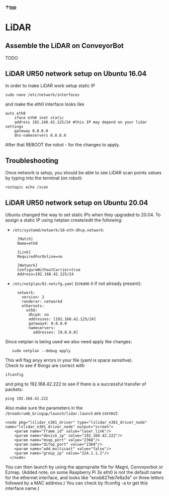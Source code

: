 #### &uarr;[top](https://ubiquityrobotics.github.io/ConveyorBot_learn/)

# LiDAR

## Assemble the LiDAR on ConveyorBot

TODO

## LiDAR UR50 network setup  on Ubuntu 16.04

In order to make LiDAR work setup static IP
	
	sudo nano /etc/network/interfaces

and make the eth0 interface looks like

	auto eth0
		iface eth0 inet static
		address 192.168.42.125/24 #this IP may depend on your lidar settings
		gateway 0.0.0.0
		dns-nameservers 8.8.8.8

After that REBOOT the robot - for the changes to apply.

## Troubleshooting

Once network is setup, you should be able to see LiDAR scan points values by typing into the terminal (on robot):

	rostopic echo /scan

## LiDAR UR50 network setup  on Ubuntu 20.04

Ubuntu changed the way to set static IPs when they upgraded to 20.04. 
To assign a static IP using netplan create/edit the following:

- `/etc/systemd/network/10-eth-dhcp.network`:

		[Match]
		Name=eth0

		[Link]
		RequiredForOnline=no

		[Network]
		ConfigureWithoutCarrier=true
		Address=192.168.42.125/24

- `/etc/netplan/01-netcfg.yaml` (create it if not already present):

		network:
		  version: 2
		  renderer: networkd
		  ethernets:
		    eth0:
		     dhcp4: no
		     addresses: [192.168.42.125/24]
		     gateway4: 0.0.0.0
		     nameservers:
		       addresses: [8.8.8.8]
       
Since netplan is being used we also need apply the changes:
       
       sudo netplan --debug apply
       
This will flag anyy errors in your file (yaml is space sensitive).       
Check to see if things are correct with 

	ifconfig 
       
and ping to 192.168.42.222 to see if there is a successful transfer of packets:

	ping 192.168.42.222



Also make sure the parameters in the `/breadcrumb_bringup/launch/lidar.launch` are correct:

	<node pkg="lslidar_n301_driver" type="lslidar_n301_driver_node" name="lslidar_n301_driver_node" output="screen">
	    <param name="frame_id" value="laser_link"/>
	    <param name="device_ip" value="192.168.42.222"/>
	    <param name="msop_port" value="2368"/>
	    <param name="difop_port" value="2369"/>
	    <param name="add_multicast" value="false"/>
	    <param name="group_ip" value="224.1.1.2"/>
	  </node>

You can then launch by using the appropraite file for Magni, Convoyorbot or Ezmap.
(Added note, on some Raspberry Pi 3s eth0 is not the default name for the ethernet interface, and looks like "enxb827eb7e6a3e" or three letters followed by a MAC address.)  You can check by ifconfig -a to get this interface name.)
